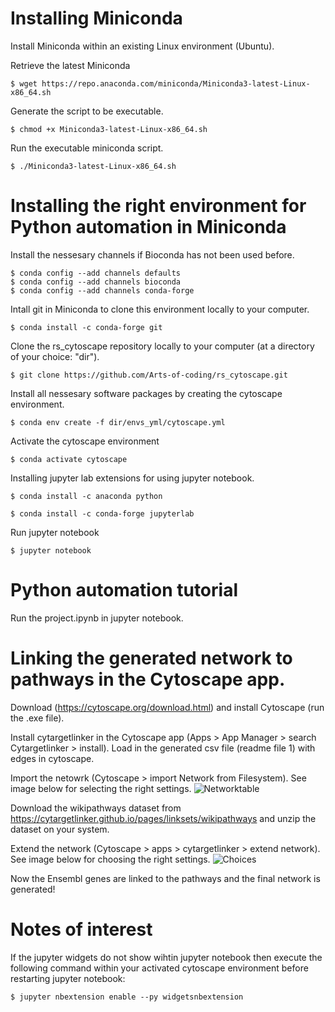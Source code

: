 # Installing Miniconda
Install Miniconda within an existing Linux environment (Ubuntu).

Retrieve the latest Miniconda
```console
$ wget https://repo.anaconda.com/miniconda/Miniconda3-latest-Linux-x86_64.sh
```

Generate the script to be executable.
```console
$ chmod +x Miniconda3-latest-Linux-x86_64.sh
```

Run the executable miniconda script.
```console
$ ./Miniconda3-latest-Linux-x86_64.sh
```

# Installing the right environment for Python automation in Miniconda
Install the nessesary channels if Bioconda has not been used before. 
```console
$ conda config --add channels defaults
$ conda config --add channels bioconda
$ conda config --add channels conda-forge
```
Intall git in Miniconda to clone this environment locally to your computer.

```console
$ conda install -c conda-forge git
```

Clone the rs_cytoscape repository locally to your computer (at a directory of your choice: "dir").
```console
$ git clone https://github.com/Arts-of-coding/rs_cytoscape.git
```

Install all nessesary software packages by creating the cytoscape environment.
```console
$ conda env create -f dir/envs_yml/cytoscape.yml
```

Activate the cytoscape environment
```console
$ conda activate cytoscape
```

Installing jupyter lab extensions for using jupyter notebook.
```console
$ conda install -c anaconda python
```
```console
$ conda install -c conda-forge jupyterlab
```
Run jupyter notebook
```console
$ jupyter notebook
```

# Python automation tutorial
Run the project.ipynb in jupyter notebook.

# Linking the generated network to pathways in the Cytoscape app.
Download (https://cytoscape.org/download.html) and install Cytoscape (run the .exe file).

Install cytargetlinker in the Cytoscape app (Apps > App Manager > search Cytargetlinker > install). Load in the generated csv file (readme file 1) with edges in cytoscape.

Import the netowrk (Cytoscape > import Network from Filesystem). See image below for selecting the right settings.
![Networktable](https://user-images.githubusercontent.com/78762941/126752666-49366503-d30f-4fea-9714-48535d04cd6b.PNG)

Download the wikipathways dataset from https://cytargetlinker.github.io/pages/linksets/wikipathways and unzip the dataset on your system.

Extend the network (Cytoscape > apps > cytargetlinker > extend network). See image below for choosing the right settings.
![Choices](https://user-images.githubusercontent.com/78762941/126750932-95f7c9f6-6d50-4b14-b5e8-f67a4e0f8924.PNG)

Now the Ensembl genes are linked to the pathways and the final network is generated!

# Notes of interest
If the jupyter widgets do not show wihtin jupyter notebook then execute the following command within your activated cytoscape environment before restarting jupyter notebook:

```console
$ jupyter nbextension enable --py widgetsnbextension
```
